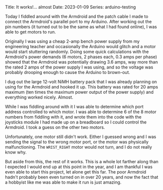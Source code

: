 Title: It works!... almost
Date: 2023-01-09
Series: arduino-testing

Today I fiddled around with the Armdroid and the patch cable I made to connect the Armdroid's parallel port to my Arduino. After working out the pin numbers (it turned out to be the same as what I had found online), I was able to get motors to run.

Originally I was using a cheap 2-amp bench power supply from my engineering teacher and occasionally the Arduino would glitch and a motor would start stuttering randomly. Doing some quick calculations with the Armdroid's power demands (6 motors, 2 phases each, 0.3 amps per phase) showed that the Armdroid was potentially drawing 3.6 amps, way more than the rated 2 amps of the power supply I was using, and so the voltage was probably drooping enough to cause the Arduino to brown-out.

I dug out the large 12-volt NiMH battery pack that I was already planning on using for the Armdroid and hooked it up. This battery was rated for 20 amps maximum (ten times the maximum power output of the power supply) and everything worked nicely. Almost.

While I was fiddling around with it I was able to determine which port address controlled to which motor. I was able to determine 6 of the 8 motor numbers from fiddling with it, and wrote them into the code with the joysticks module I had made up on a breadboard so I could control the Armdroid. I took a guess on the other two motors.

Unfortunately, one motor still didn't work. Either I guessed wrong and I was sending the signal to the wrong motor port, or the motor was physically malfunctioning. The `WRIST_RIGHT` motor would not turn, and I do not really know why.

But aside from this, the rest of it works. This is a whole lot farther along than I expected I would end up at this point in the year, and I am thankful I was even able to start this project, let alone get this far. The poor Armdroid hadn't probably been even turned on in over 20 years, and now the fact that a hobbyist like me was able to make it run is just amazing.
